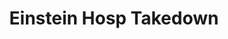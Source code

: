 ---
pid: mp81
title: Einstein Hosp Takedown
location_transcription: 
coordinates: "[-75.172509280057, 39.915127305645]"
zipcode: '19148'
gen_neighborhood: South Philadelphia
neighborhood: Whitman,Pennsport,South Philadelphia
outside_phl: 
age: '68'
age_range: 60-69
instagram: 
image_file_name: mp_81.jpg
proposal_transcription: 100-200 private photos of the demolition of Einstein Hospital
  at 5th and Reed Street
topic: History
topic_summary: '0'
type: Image
keywords_other: Einstein Hospital
credit: Nate Jones
image_labels: 
twitter: 
facebook: 
permalink: "/monuments/mp81/"
layout: item-page
---